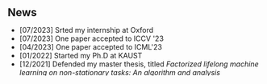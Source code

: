 <h1 id="news"></h1>

<h2 style="margin: 60px 0px 10px;">News</h2>

<style>
  #scrollableDiv {
    min-height: 100px;
    height: 100px;
    overflow-y: hidden;
    opacity: 1;
    transition: height 0.5s ease-in-out, opacity 0.5s ease-in-out;
  }
</style>

<ul id="scrollableDiv" onmouseover="showScrollbar()" onmouseout="hideScrollbar()">
  <li>[07/2023] Srted my internship at Oxford</li>
  <li>[07/2023] One paper accepted to ICCV '23</li>
  <li>[04/2023] One paper accepted to ICML'23</li>
  <li>[01/2022] Started my Ph.D at KAUST</li>
  <li>[12/2021] Defended my master thesis, titled <em>Factorized lifelong machine learning on non-stationary tasks: An algorithm and analysis</em></li>
</ul>

<p></p>
<script>
  function showScrollbar() {
    var div = document.getElementById('scrollableDiv');
    div.style.height = div.scrollHeight + 'px';
    div.style.opacity = 1;
  }
  function hideScrollbar() {
    var div = document.getElementById('scrollableDiv');
    div.style.height = '100px';
    div.style.opacity = 1;
  }
</script>